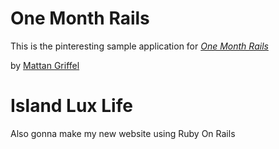 # One Month Rails

This is the pinteresting sample application for 
[*One Month Rails*](http://onemonthrails.com)

by [Mattan Griffel](http://mattangriffel.com)

# Island Lux Life

Also gonna make my new website using Ruby On Rails